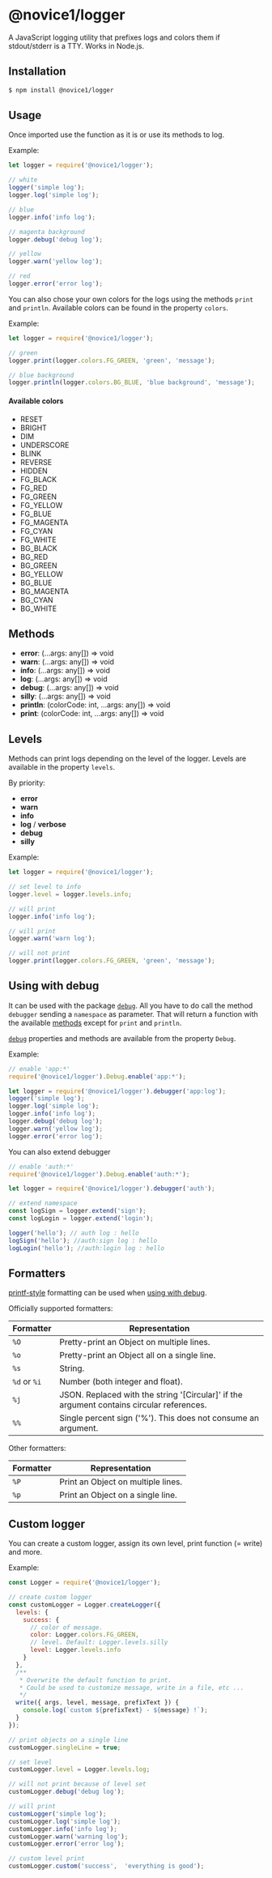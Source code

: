 # @novice1/logger

A JavaScript logging utility that prefixes logs and colors them if stdout/stderr is a TTY. Works in Node.js.

## Installation

```bash
$ npm install @novice1/logger
```

## Usage

Once imported use the function as it is or use its methods to log.

Example:

```js
let logger = require('@novice1/logger');

// white
logger('simple log'); 
logger.log('simple log');

// blue
logger.info('info log');

// magenta background
logger.debug('debug log');

// yellow
logger.warn('yellow log');

// red
logger.error('error log');
```

You can also chose your own colors for the logs using the methods `print` and `println`. Available colors can be found in the property `colors`.

Example:

```js
let logger = require('@novice1/logger');

// green
logger.print(logger.colors.FG_GREEN, 'green', 'message');

// blue background
logger.println(logger.colors.BG_BLUE, 'blue background', 'message');
```

#### Available colors
- RESET
- BRIGHT
- DIM
- UNDERSCORE
- BLINK
- REVERSE
- HIDDEN
- FG_BLACK
- FG_RED
- FG_GREEN
- FG_YELLOW
- FG_BLUE
- FG_MAGENTA
- FG_CYAN
- FG_WHITE
- BG_BLACK
- BG_RED
- BG_GREEN
- BG_YELLOW
- BG_BLUE
- BG_MAGENTA
- BG_CYAN
- BG_WHITE

## Methods

- **error**: (...args: any[]) => void
- **warn**: (...args: any[]) => void
- **info**: (...args: any[]) => void
- **log**: (...args: any[]) => void
- **debug**: (...args: any[]) => void
- **silly**: (...args: any[]) => void
- **println**: (colorCode: int, ...args: any[]) => void
- **print**: (colorCode: int, ...args: any[]) => void


## Levels

Methods can print logs depending on the level of the logger.
Levels are available in the property `levels`.

By priority:
- **error**
- **warn**
- **info**
- **log** / **verbose**
- **debug**
- **silly**

Example:

```js
let logger = require('@novice1/logger');

// set level to info
logger.level = logger.levels.info;

// will print
logger.info('info log');

// will print
logger.warn('warn log');

// will not print
logger.print(logger.colors.FG_GREEN, 'green', 'message');
```

## Using with debug

It can be used with the package [`debug`](https://www.npmjs.com/package/debug). All you have to do call the method `debugger` sending a `namespace` as parameter. That will return a function with the available [methods](#Methods) except for `print` and `println`.

[`debug`](https://www.npmjs.com/package/debug) properties and methods are available from the property `Debug`. 

Example:

```js
// enable 'app:*'
require('@novice1/logger').Debug.enable('app:*');

let logger = require('@novice1/logger').debugger('app:log');
logger('simple log'); 
logger.log('simple log');
logger.info('info log');
logger.debug('debug log');
logger.warn('yellow log');
logger.error('error log');
```

You can also extend debugger

```js
// enable 'auth:*'
require('@novice1/logger').Debug.enable('auth:*');

let logger = require('@novice1/logger').debugger('auth');

// extend namespace
const logSign = logger.extend('sign');
const logLogin = logger.extend('login');

logger('hello'); // auth log : hello
logSign('hello'); //auth:sign log : hello
logLogin('hello'); //auth:login log : hello
```

## Formatters

[printf-style](https://en.wikipedia.org/wiki/Printf_format_string) formatting can be used when [using with debug](#using-with-debug).

Officially supported formatters:

| Formatter | Representation |
|-----------|----------------|
| `%O`      | Pretty-print an Object on multiple lines. |
| `%o`      | Pretty-print an Object all on a single line. |
| `%s`      | String. |
| `%d` or `%i`      | Number (both integer and float). |
| `%j`      | JSON. Replaced with the string '[Circular]' if the argument contains circular references. |
| `%%`      | Single percent sign ('%'). This does not consume an argument. |

Other formatters:

| Formatter | Representation |
|-----------|----------------|
| `%P`      | Print an Object on multiple lines. |
| `%p`      | Print an Object on a single line. |



## Custom logger

You can create a custom logger, assign its own level, print function (= write) and more.

Example:
```js
const Logger = require('@novice1/logger');

// create custom logger
const customLogger = Logger.createLogger({
  levels: {
    success: {
      // color of message.
      color: Logger.colors.FG_GREEN, 
      // level. Default: Logger.levels.silly
      level: Logger.levels.info 
    }
  },
  /**
   * Overwrite the default function to print.
   * Could be used to customize message, write in a file, etc ...
   */
  write({ args, level, message, prefixText }) {
    console.log(`custom ${prefixText} - ${message} !`);
  }
});

// print objects on a single line
customLogger.singleLine = true;

// set level
customLogger.level = Logger.levels.log;

// will not print because of level set
customLogger.debug('debug log');

// will print
customLogger('simple log'); 
customLogger.log('simple log');
customLogger.info('info log');
customLogger.warn('warning log');
customLogger.error('error log');

// custom level print
customLogger.custom('success',  'everything is good');
```
